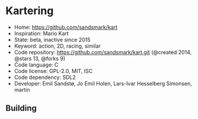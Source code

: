 # Kartering

- Home: https://github.com/sandsmark/kart
- Inspiration: Mario Kart
- State: beta, inactive since 2015
- Keyword: action, 2D, racing, similar
- Code repository: https://github.com/sandsmark/kart.git (@created 2014, @stars 13, @forks 9)
- Code language: C
- Code license: GPL-2.0, MIT, ISC
- Code dependency: SDL2
- Developer: Emil Sandstø, Jo Emil Holen, Lars-Ivar Hesselberg Simonsen, martin

## Building
